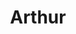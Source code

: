---
title:  "Arthur"
address: "544 Bourke Street, Surry Hills, NSW 2010"
link: "https://arthurrestaurant.com/gift-vouchers/"
image: "https://cdn.shortpixel.ai/client/q_glossy,ret_img,w_3000,h_2000/https://arthurrestaurant.com/wp-content/uploads/2019/12/Arthur-Interiors11309.jpg"
---